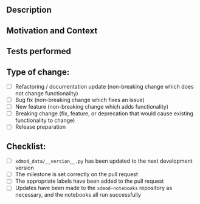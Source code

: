 <!--- The title text will be used to populate Changelog and associated documentation.
      Please make sure that the title is a complete sentence -->

## Description
<!--- Describe your changes in detail -->
<!--- If any documentation outside of this repo needs to be added or updated,
      please include links to the relevant docs and how they should be changed -->

## Motivation and Context
<!--- Why is this change required? What problem does it solve? -->
<!--- If it fixes an open issue, please link to the issue here. -->

## Tests performed
<!--- Please describe in detail how you tested your changes. -->
<!--- Include details of your testing environment, and the tests you ran to -->
<!--- see how your change affects other areas of the code, etc. -->

## Type of change:
<!--- What types of changes does your code introduce? Put an `x` in all the boxes that apply: -->
- [ ] Refactoring / documentation update (non-breaking change which does not change functionality)
- [ ] Bug fix (non-breaking change which fixes an issue)
- [ ] New feature (non-breaking change which adds functionality)
- [ ] Breaking change (fix, feature, or deprecation that would cause existing functionality to change)
- [ ] Release preparation

## Checklist:
<!--- Go over all the following points and make sure they have all been completed -->
<!--- If you're unsure about any of these, don't hesitate to ask. We're here to help! -->
- [ ] `xdmod_data/__version__.py` has been updated to the next development version
- [ ] The milestone is set correctly on the pull request
- [ ] The appropriate labels have been added to the pull request
- [ ] Updates have been made to the `xdmod-notebooks` repository as necessary, and the notebooks all run successfully
